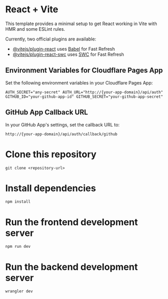 # React + Vite

This template provides a minimal setup to get React working in Vite with HMR and some ESLint rules.

Currently, two official plugins are available:

- [@vitejs/plugin-react](https://github.com/vitejs/vite-plugin-react/blob/main/packages/plugin-react/README.md) uses [Babel](https://babeljs.io/) for Fast Refresh
- [@vitejs/plugin-react-swc](https://github.com/vitejs/vite-plugin-react-swc) uses [SWC](https://swc.rs/) for Fast Refresh

## Environment Variables for Cloudflare Pages App

Set the following environment variables in your Cloudflare Pages App:

``AUTH_SECRET="any-secret"
AUTH_URL="http://{your-app-domain}/api/auth"
GITHUB_ID="your-github-app-id"
GITHUB_SECRET="your-github-app-secret"``


## GitHub App Callback URL

In your GitHub App's settings, set the callback URL to:

`http://{your-app-domain}/api/auth/callback/github`

# Clone this repository
`git clone <repository-url>`

# Install dependencies
`npm install`

# Run the frontend development server
`npm run dev`

# Run the backend development server
`wrangler dev`